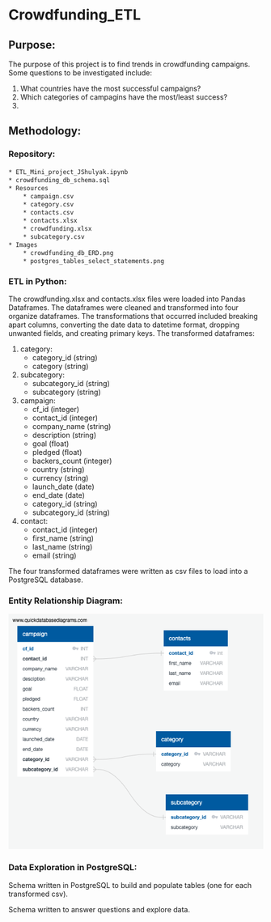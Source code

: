 # Crowdfunding_ETL

## Purpose:

The purpose of this project is to find trends in crowdfunding campaigns. Some questions to be investigated include:
   1. What countries have the most successful campaigns? 
   2. Which categories of campagins have the most/least success?
   3. 


## Methodology: 

### Repository: 
    * ETL_Mini_project_JShulyak.ipynb
    * crowdfunding_db_schema.sql
    * Resources
        * campaign.csv 
        * category.csv 
        * contacts.csv 
        * contacts.xlsx 
        * crowdfunding.xlsx 
        * subcategory.csv
    * Images
        * crowdfunding_db_ERD.png
        * postgres_tables_select_statements.png 

### ETL in Python:

The crowdfunding.xlsx and contacts.xlsx files were loaded into Pandas Dataframes. The dataframes were cleaned and transformed into four organize dataframes. The transformations that occurred included breaking apart columns, converting the date data to datetime format, dropping unwanted fields, and creating primary keys. The transformed dataframes: 

   1. category:
      * category_id (string)
      * category (string)
   2. subcategory:
      * subcategory_id (string)
      * subcategory (string)
   3. campaign:
      * cf_id (integer)
      * contact_id (integer)
      * company_name (string)
      * description (string)
      * goal (float)
      * pledged (float)
      * backers_count (integer)
      * country (string)
      * currency (string)
      * launch_date (date)
      * end_date (date)
      * category_id (string)
      * subcategory_id (string)
   4. contact:
      * contact_id (integer)
      * first_name (string)
      * last_name (string)
      * email (string)
       
The four transformed dataframes were written as csv files to load into a PostgreSQL database. 

### Entity Relationship Diagram:

![Crowdfunding_Campagin_ERD](Images/crowdfunding_db_ERD.png)


### Data Exploration in PostgreSQL:

Schema written in PostgreSQL to build and populate tables (one for each transformed csv).

Schema written to answer questions and explore data.
